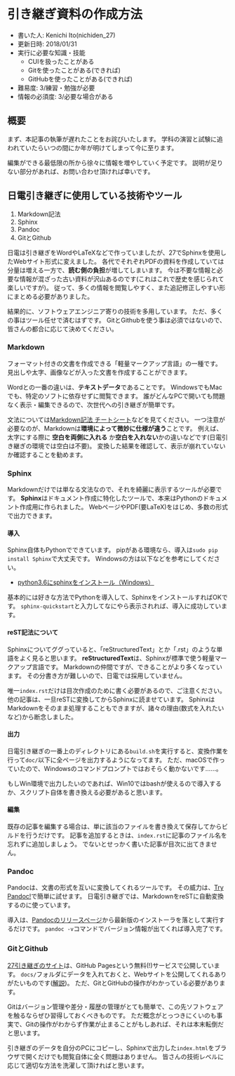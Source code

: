 # 引き継ぎ資料の作成方法
- 書いた人: Kenichi Ito(nichiden_27)
- 更新日時: 2018/01/31
- 実行に必要な知識・技能
    - CUIを扱ったことがある
    - Gitを使ったことがある(できれば)
    - GitHubを使ったことがある(できれば)
- 難易度: 3/練習・勉強が必要
- 情報の必須度: 3/必要な場合がある

## 概要
まず、本記事の執筆が遅れたことをお詫びいたします。
学科の演習と試験に追われていたらいつの間にか年が明けてしまって今に至ります。

編集ができる最低限の所から徐々に情報を増やしていく予定です。
説明が足りない部分があれば、お問い合わせ頂ければ幸いです。

## 日電引き継ぎに使用している技術やツール

1. Markdown記法
1. Sphinx
1. Pandoc
1. GitとGithub

日電は引き継ぎをWordやLaTeXなどで作っていましたが、27でSphinxを使用したWebサイト形式に変えました。
各代でそれぞれPDFの資料を作成していては分量は増える一方で、**読む側の負担**が増してしまいます。
今は不要な情報と必要な情報が混ざった古い資料が沢山あるのです(これはこれで歴史を感じられて楽しいですが)。
従って、多くの情報を閲覧しやすく、また追記修正しやすい形にまとめる必要がありました。

結果的に、ソフトウェアエンジニア寄りの技術を多用しています。
ただ、多くの事はツール任せで済むはずです。
GitとGithubを使う事は必須ではないので、皆さんの都合に応じて決めてください。

### Markdown
フォーマット付きの文書を作成できる「軽量マークアップ言語」の一種です。
見出しや太字、画像などが入った文書を作成することができます。

Wordとの一番の違いは、**テキストデータ**であることです。
WindowsでもMacでも、特定のソフトに依存せずに閲覧できます。
誰がどんなPCで開いても問題なく表示・編集できるので、次世代への引き継ぎが簡単です。

文法については[Markdown記法 チートシート](https://gist.github.com/mignonstyle/083c9e1651d7734f84c99b8cf49d57fa)などを見てください。
一つ注意が必要なのが、Markdownは**環境によって微妙に仕様が違う**ことです。
例えば、太字にする際に **空白を両側に入れる** か**空白を入れない**かの違いなどです(日電引き継ぎの環境では空白は不要)。
変換した結果を確認して、表示が崩れていないか確認することを勧めます。

### Sphinx
Markdownだけでは単なる文法なので、それを綺麗に表示するツールが必要です。
**Sphinx**はドキュメント作成に特化したツールで、本来はPythonのドキュメント作成用に作られました。
WebページやPDF(要LaTeX)をはじめ、多数の形式で出力できます。

#### 導入
Sphinx自体もPythonでできています。
pipがある環境なら、導入は`sudo pip install Sphinx`で大丈夫です。
Windowsの方は以下などを参考にしてください。

- [python3.6にsphinxをインストール（Windows）](https://qiita.com/cosmos4701141/items/949b2c785a85a0cd5db9)

基本的には好きな方法でPythonを導入して、SphinxをインストールすればOKです。
`sphinx-quickstart`と入力してなにやら表示されれば、導入に成功しています。

#### reST記法について
Sphinxについてググっていると、「reStructuredText」とか「.rst」のような単語をよく見ると思います。
**reStructuredText**は、Sphinxが標準で使う軽量マークアップ言語です。
Markdownの仲間ですが、できることがより多くなっています。
その分書き方が難しいので、日電では採用していません。

唯一`index.rst`だけは目次作成のために書く必要があるので、ご注意ください。
他の記事は、一旦reSTに変換してからSphinxに読ませています。
SphinxはMarkdownをそのまま処理することもできますが、諸々の理由(数式を入れたいなど)から断念しました。

#### 出力
日電引き継ぎの一番上のディレクトリにある`build.sh`を実行すると、変換作業を行って`doc/`以下に全ページを出力するようになってます。
ただ、macOSで作っていたので、Windowsのコマンドプロンプトではおそらく動かないです……。

もしWin環境で出力したいのであれば、Win10ではbashが使えるので導入するか、スクリプト自体を書き換える必要があると思います。

#### 編集
既存の記事を編集する場合は、単に該当のファイルを書き換えて保存してからビルドを行うだけです。
記事を追加するときは、`index.rst`に記事のファイル名を忘れずに追加しましょう。
でないとせっかく書いた記事が目次に出てきません。

### Pandoc
Pandocは、文書の形式を互いに変換してくれるツールです。
その威力は、[Try Pandoc!](https://pandoc.org/try/)で簡単に試せます。
日電引き継ぎでは、MarkdownをreSTに自動変換するのに使っています。

導入は、[Pandocのリリースページ](https://github.com/jgm/pandoc/releases)から最新版のインストーラを落として実行するだけです。
`pandoc -v`コマンドでバージョン情報が出てくれば導入完了です。

### GitとGithub
[27引き継ぎのサイト](https://kn1cht.github.io/nichiden-handover/)は、GitHub Pagesという無料(!)サービスで公開しています。
`docs/`フォルダにデータを入れておくと、Webサイトを公開してくれるありがたいものです([解説](https://qiita.com/tonkotsuboy_com/items/f98667b89228b98bc096))。
ただ、GitとGitHubの操作がわかっている必要があります。

Gitはバージョン管理や差分・履歴の管理がとても簡単で、この先ソフトウェアを触るならぜひ習得しておくべきものです。
ただ概念がとっつきにくいのも事実で、Gitの操作がわからず作業が止まることがもしあれば、それは本末転倒だと思います。

引き継ぎのデータを自分のPCにコピーし、Sphinxで出力した`index.html`をブラウザで開くだけでも閲覧自体に全く問題はありません。
皆さんの技術レベルに応じて適切な方法を洗濯して頂ければと思います。